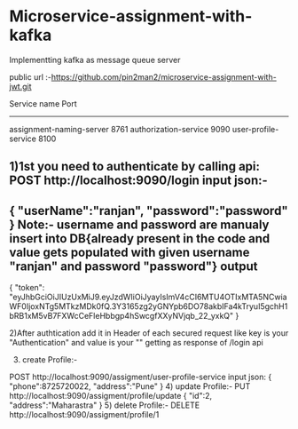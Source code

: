 # Microservice-assignment-with-kafka
Implementting kafka as message queue server

public url :-https://github.com/pin2man2/microservice-assignment-with-jwt.git

Service name				Port
------------			    -----
assignment-naming-server    8761
authorization-service       9090
user-profile-service		8100

1)1st you need to authenticate by calling api: 
POST  http://localhost:9090/login 
input json:-
----------
{
"userName":"ranjan",
"password":"password"
}
Note:- username  and password are manualy insert into DB{already present in the code and value gets populated with given username "ranjan" and password "password"}
output
------
{
    "token": "eyJhbGciOiJIUzUxMiJ9.eyJzdWIiOiJyayIsImV4cCI6MTU4OTIxMTA5NCwiaWF0IjoxNTg5MTkzMDk0fQ.3Y3165zg2yGNYpb6DO78akbIFa4kTryuI5gchH1bRB1xM5vB7FXWcCeFleHbbgp4hSwcgfXXyNVjqb_22_yxkQ"
}

2)After authtication add it in Header of each secured request like key is your "Authentication" and value is your "<token>"  getting as response of /login api 

3) create Profile:-
 
 POST  http://localhost:9090/assigment/user-profile-service
input json:
{
	"phone":8725720022,
	"address":"Pune"
}
4) update Profile:-
PUT  http://localhost:9090/assigment/profile/update
{
	"id":2,
	"address":"Maharastra"
}
5) delete Profile:-
DELETE  http://localhost:9090/assigment/profile/1



 
